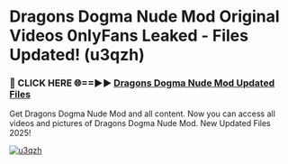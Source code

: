 # Dragons Dogma Nude Mod Original Videos 0nlyFans Leaked - Files Updated! (u3qzh)

<h3>🔴 CLICK HERE 🌐==►► <a href="https://tinyurl.com/52m3yx9h" rel="nofollow">Dragons Dogma Nude Mod Updated Files</a></h3>

Get Dragons Dogma Nude Mod and all content. Now you can access all videos and pictures of Dragons Dogma Nude Mod. New Updated Files 2025!

[![u3qzh](https://i.imgur.com/TnHtlc8.gif)](https://tinyurl.com/52m3yx9h)
